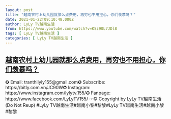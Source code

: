 ```yaml
---
layout: post
title: "越南农村上幼儿园就那么点费用，再穷也不用担心，你们羡慕吗？"
date: 2021-01-22T09:10:48.000Z
author: LyLy TV越南生活
from: https://www.youtube.com/watch?v=KSz90L7JDl8
tags: [ LyLy TV越南生活 ]
categories: [ LyLy TV越南生活 ]
---
```

<!--1611306648000-->
[越南农村上幼儿园就那么点费用，再穷也不用担心，你们羡慕吗？](https://www.youtube.com/watch?v=KSz90L7JDl8)
------

<div>
✪ Email: tranthilyly155@gmail.com✪ Subscribe: https://bitly.com.vn/JC90W✪ Instagram: https://www.instagram.com/lylytv.155/✪  Fanpage: https://www.facebook.com/LyLyTV155/ ☞© Copyright by LyLy TV越南生活 (Do Not Reup) #LyLy TV越南生活#越南小黎#黎黎#LyLy TV越南生活#越南小黎#黎黎
</div>

